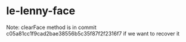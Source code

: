 # le-lenny-face

Note: clearFace method is in commit c05a81cc1f9cad2bae38556b5c35f87f2f2316f7 if we want to recover it